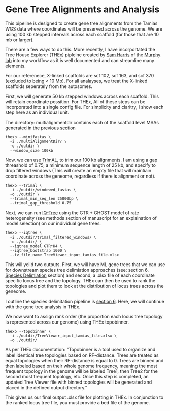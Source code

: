 # Gene Tree Alignments and Analysis
This pipeline is designed to create gene tree alignments from the Tamias WGS data where coordinates will be preserved across the genome.
We are using 100 kb stepped intervals across each scaffold (for those that are 10 mb or larger).

There are a few ways to do this. More recently, I have incorportated the Tree House Explorer (THEx) pipleine created by [Sam Harris](http://www.eutherialab.org/treehouseexplorer/) of the [Murphy lab](http://www.eutherialab.org/) into my workflow as it is well documented and can streamline many elements.

For our referenece, X-linked scaffolds are scf 102, scf 163, and scf 370 (excluded to being < 10 Mb). For all analayses, we treat the X-linked scaffolds seperately from the autosomes. 

First, we will generate 50 kb stepped windows across each scaffold. This will retain coordinate possition. For THEx, All of these steps can be incorporated into a single config file. For simplicity and claritry, I show each step here as an individual unit. 

The directory: multialignmentdir contains each of the scaffold level MSAs generated in the [previous section](https://github.com/NathanaeldHerrera/Chipmunk-phylogenomics/blob/main/4.%20Multi%20Sequence%20Alignments/MSA_generation.md)

```
thexb --minifastas \
  -i ./multiAlignmentDir/ \
  -o ./outdir \
  --window_size 100kb
```
Now, we can use [TrimAL](https://vicfero.github.io/trimal/), to trim our 100 kb alignments. I am using a gap threashold of 0.75, a minimum sequence length of 25 kb, and specify to drop filtered windows (This will create an empty file that will maintiain coordinate across the geneome, regardless if there is alignment or not). 
```
thexb --trimal \
  -i ./outdir/windowed_fastas \
  -o ./outdir \
  --trimal_min_seq_len 25000bp \
  --trimal_gap_threshold 0.75
```
Next, we can run [IQ-Tree](http://www.iqtree.org/doc/) using the GTR + GHOST model of rate heterogeneity (see methods section of manuscript for an explaination of model selection) on our individual gene trees.

```
thexb --iqtree \
  -i ./outdir/trimal_filtered_windows/ \
  -o ./outdir/ \
  --iqtree_model GTR*H4 \
  --iqtree_bootstrap 1000 \
  --tv_file_name TreeViewer_input_tamias_file.xlsx
```
This will yeild two outputs. First, we will have ML gene trees that we can use for downstream species tree delimiation approaches (see: section 6. [Species Delimiation](https://github.com/NathanaeldHerrera/Chipmunk-phylogenomics/blob/main/6.%20Species%20Delimitation%20and%20Network%20Analyses/species_delimiation_%26_network_analyses.md) section) and second, a .xlsx file of each coordinate specific locus tree and the topology. THEx can then be used to rank the topologies and plot them to look at the distribution of locus trees across the geneome. 

I outline the species delimitation pipeline is [section 6](https://github.com/NathanaeldHerrera/Chipmunk-phylogenomics/blob/main/6.%20Species%20Delimitation%20and%20Network%20Analyses/species_delimiation_%26_network_analyses.md). Here, we will continue with the gene tree analysis in THEx. 

We now want to assign rank order (the proportion each locus tree topology is represented across our genome) using THEx topobinner.
```
thexb --topobinner \
  -i ./outdir/TreeViewer_input_tamias_file.xlsx \
  -o ./outdir/
```
As per THEx documentation: "Topobinner is a tool used to organize and label identical tree topologies based on RF-distance. Trees are treated as equal topologies when their RF-distance is equal to 0. Trees are binned and then labeled based on their whole genome frequency, meaning the most frequent topology in the genome will be labeled Tree1, then Tree2 for the second most frequent topology, etc. Once this step is completed, an updated Tree Viewer file with binned topologies will be generated and placed in the defined output directory."

This gives us our final output .xlsx file for plotting in THEx. In conjunction to the ranked locus tree file, you must provide a bed file of the genome. 
